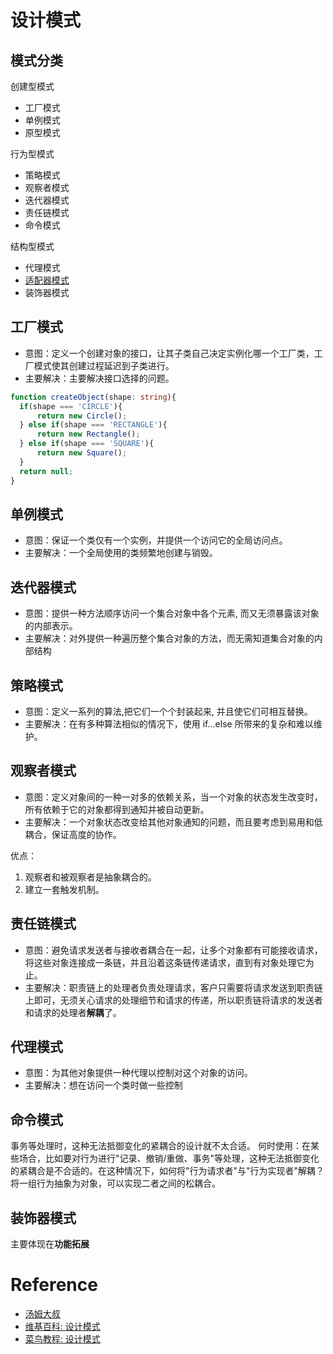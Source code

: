 # 设计模式

## 模式分类
创建型模式
- 工厂模式
- 单例模式
- 原型模式

行为型模式
- 策略模式
- 观察者模式
- 迭代器模式
- 责任链模式
- 命令模式

结构型模式
- 代理模式
- [适配器模式](./adapter-pattern.md)
- 装饰器模式

## 工厂模式
- 意图：定义一个创建对象的接口，让其子类自己决定实例化哪一个工厂类，工厂模式使其创建过程延迟到子类进行。
- 主要解决：主要解决接口选择的问题。

```ts
function createObject(shape: string){
  if(shape === 'CIRCLE'){
      return new Circle();
  } else if(shape === 'RECTANGLE'){
      return new Rectangle();
  } else if(shape === 'SQUARE'){
      return new Square();
  }
  return null;
}
```

## 单例模式
- 意图：保证一个类仅有一个实例，并提供一个访问它的全局访问点。
- 主要解决：一个全局使用的类频繁地创建与销毁。


## 迭代器模式
- 意图：提供一种方法顺序访问一个集合对象中各个元素, 而又无须暴露该对象的内部表示。
- 主要解决：对外提供一种遍历整个集合对象的方法，而无需知道集合对象的内部结构
    

## 策略模式
- 意图：定义一系列的算法,把它们一个个封装起来, 并且使它们可相互替换。
- 主要解决：在有多种算法相似的情况下，使用 if...else 所带来的复杂和难以维护。


## 观察者模式
- 意图：定义对象间的一种一对多的依赖关系，当一个对象的状态发生改变时，所有依赖于它的对象都得到通知并被自动更新。
- 主要解决：一个对象状态改变给其他对象通知的问题，而且要考虑到易用和低耦合，保证高度的协作。

优点：
1. 观察者和被观察者是抽象耦合的。
2. 建立一套触发机制。


## 责任链模式
- 意图：避免请求发送者与接收者耦合在一起，让多个对象都有可能接收请求，将这些对象连接成一条链，并且沿着这条链传递请求，直到有对象处理它为止。
- 主要解决：职责链上的处理者负责处理请求，客户只需要将请求发送到职责链上即可，无须关心请求的处理细节和请求的传递，所以职责链将请求的发送者和请求的处理者**解耦**了。


## 代理模式
- 意图：为其他对象提供一种代理以控制对这个对象的访问。
- 主要解决：想在访问一个类时做一些控制


## 命令模式
事务等处理时，这种无法抵御变化的紧耦合的设计就不太合适。
何时使用：在某些场合，比如要对行为进行"记录、撤销/重做、事务"等处理，这种无法抵御变化的紧耦合是不合适的。在这种情况下，如何将"行为请求者"与"行为实现者"解耦？将一组行为抽象为对象，可以实现二者之间的松耦合。

## 装饰器模式
主要体现在**功能拓展**

# Reference
- [汤姆大叔](https://www.cnblogs.com/TomXu/archive/2011/12/15/2288411.html)
- [维基百科: 设计模式](https://zh.wikipedia.org/wiki/%E8%AE%BE%E8%AE%A1%E6%A8%A1%E5%BC%8F_(%E8%AE%A1%E7%AE%97%E6%9C%BA))
- [菜鸟教程: 设计模式](https://www.runoob.com/design-pattern/abstract-factory-pattern.html)

